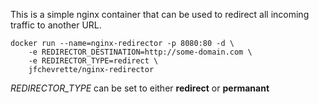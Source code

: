 This is a simple nginx container that can be used to redirect all incoming traffic to another URL.

    docker run --name=nginx-redirector -p 8080:80 -d \
        -e REDIRECTOR_DESTINATION=http://some-domain.com \
        -e REDIRECTOR_TYPE=redirect \
        jfchevrette/nginx-redirector

_REDIRECTOR_TYPE_ can be set to either **redirect** or **permanant**